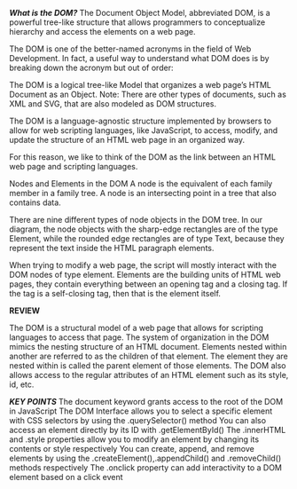 ***What is the DOM?***
The Document Object Model, abbreviated DOM, is a powerful tree-like structure that allows programmers to conceptualize hierarchy and access the elements on a web page.

The DOM is one of the better-named acronyms in the field of Web Development. In fact, a useful way to understand what DOM does is by breaking down the acronym but out of order:

The DOM is a logical tree-like Model that organizes a web page’s HTML Document as an Object.
Note: There are other types of documents, such as XML and SVG, that are also modeled as DOM structures.

The DOM is a language-agnostic structure implemented by browsers to allow for web scripting languages, like JavaScript, to access, modify, and update the structure of an HTML web page in an organized way.

For this reason, we like to think of the DOM as the link between an HTML web page and scripting languages.

Nodes and Elements in the DOM
A node is the equivalent of each family member in a family tree. A node is an intersecting point in a tree that also contains data.

There are nine different types of node objects in the DOM tree. In our diagram, the node objects with the sharp-edge rectangles are of the type Element, while the rounded edge rectangles are of type Text, because they represent the text inside the HTML paragraph elements.

When trying to modify a web page, the script will mostly interact with the DOM nodes of type element. Elements are the building units of HTML web pages, they contain everything between an opening tag and a closing tag. If the tag is a self-closing tag, then that is the element itself.

**REVIEW**

The DOM is a structural model of a web page that allows for scripting languages to access that page.
The system of organization in the DOM mimics the nesting structure of an HTML document.
Elements nested within another are referred to as the children of that element. The element they are nested within is called the parent element of those elements.
The DOM also allows access to the regular attributes of an HTML element such as its style, id, etc.

***KEY POINTS***
The document keyword grants access to the root of the DOM in JavaScript
The DOM Interface allows you to select a specific element with CSS selectors by using the .querySelector() method
You can also access an element directly by its ID with .getElementById()
The .innerHTML and .style properties allow you to modify an element by changing its contents or style respectively
You can create, append, and remove elements by using the .createElement(),.appendChild() and .removeChild() methods respectively
The .onclick property can add interactivity to a DOM element based on a click event